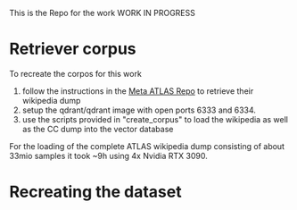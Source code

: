 
This is the Repo for the work WORK IN PROGRESS

# Retriever corpus

To recreate the corpos for this work 

1. follow the instructions in the [Meta ATLAS Repo](https://github.com/facebookresearch/atlas) to retrieve their wikipedia dump
2. setup the qdrant/qdrant image with open ports 6333 and 6334. 
3. use the scripts provided in "create_corpus" to load the wikipedia as well as the CC dump into the vector database

For the loading of the complete ATLAS wikipedia dump consisting of about 33mio samples it took ~9h using 4x Nvidia RTX 3090.

# Recreating the dataset

